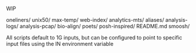 
WIP 

oneliners/
unix50/
max-temp/
web-index/
analytics-mts/
aliases/
analysis-logs/
analysis-pcap/
bio-align/
poets/
posh-inspired/
README.md
smoosh/


All scripts default to 1G inputs, but can be configured to point to specific input files using the IN environment variable
